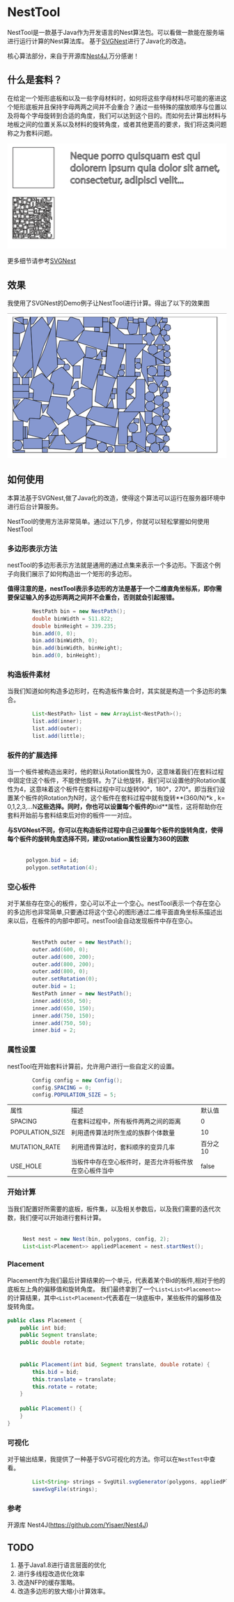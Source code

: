 # NestTool

NestTool是一款基于Java作为开发语言的Nest算法包。可以看做一款能在服务端进行运行计算的Nest算法库。 基于[SVGNest](https://github.com/Jack000/SVGnest)进行了Java化的改造。

核心算法部分，来自于开源库[Nest4J](https://github.com/Yisaer/Nest4J),万分感谢！

## 什么是套料？

在给定一个矩形底板和以及一些字母材料时，如何将这些字母材料尽可能的塞进这个矩形底板并且保持字母两两之间并不会重合？通过一些特殊的摆放顺序与位置以及将每个字母旋转到合适的角度，我们可以达到这个目的。而如何去计算出材料与地板之间的位置关系以及材料的旋转角度，或者其他更高的要求，我们将这类问题称之为套料问题。


![example](./png/nest.png)

更多细节请参考[SVGNest](https://github.com/Jack000/SVGnest)


## 效果

我使用了SVGNest的Demo例子让NestTool进行计算。得出了以下的效果图

![sample](./png/sample.png)


## 如何使用

本算法基于SVGNest,做了Java化的改造，使得这个算法可以运行在服务器环境中进行后台计算服务。

NestTool的使用方法非常简单。通过以下几步，你就可以轻松掌握如何使用NestTool


### 多边形表示方法

nestTool的多边形表示方法就是通用的通过点集来表示一个多边形。下面这个例子向我们展示了如何构造出一个矩形的多边形。

**值得注意的是，nestTool表示多边形的方法是基于一个二维直角坐标系，即你需要保证输入的多边形两两之间并不会重合，否则就会引起报错。**

```java
        NestPath bin = new NestPath();
        double binWidth = 511.822;
        double binHeight = 339.235;
        bin.add(0, 0);
        bin.add(binWidth, 0);
        bin.add(binWidth, binHeight);
        bin.add(0, binHeight);

```

### 构造板件素材

当我们知道如何构造多边形时，在构造板件集合时，其实就是构造一个多边形的集合。

```java
        List<NestPath> list = new ArrayList<NestPath>();
        list.add(inner);
        list.add(outer);
        list.add(little);

```

### 板件的扩展选择

当一个板件被构造出来时，他的默认Rotation属性为0，这意味着我们在套料过程中固定住这个板件，不能使他旋转。为了让他旋转，我们可以设置他的Rotation属性为4，这意味着这个板件在套料过程中可以旋转90°，180°，270°。即当我们设置某个板件的Rotation为N时，这个板件在套料过程中就有旋转**(360/N)\*k , k= 0,1,2,3,...N**这些选择。同时，你也可以设置每个板件的**bid**属性，这将帮助你在套料开始前与套料结束后对你的板件一一对应。

**与SVGNest不同，你可以在构造板件过程中自己设置每个板件的旋转角度，使得每个板件的旋转角度选择不同，建议rotation属性设置为360的因数**

``` java

      polygon.bid = id;
      polygon.setRotation(4);

``` 


### 空心板件

对于某些存在空心的板件，空心可以不止一个空心。nestTool表示一个存在空心的多边形也非常简单,只要通过将这个空心的图形通过二维平面直角坐标系描述出来以后，在板件的内部中即可。nestTool会自动发现板件中存在空心。

```java

        NestPath outer = new NestPath();
        outer.add(600, 0);
        outer.add(600, 200);
        outer.add(800, 200);
        outer.add(800, 0);
        outer.setRotation(0);
        outer.bid = 1;
        NestPath inner = new NestPath();
        inner.add(650, 50);
        inner.add(650, 150);
        inner.add(750, 150);
        inner.add(750, 50);
        inner.bid = 2;

```

### 属性设置

nestTool在开始套料计算前，允许用户进行一些自定义的设置。


```java
        Config config = new Config();
        config.SPACING = 0;
        config.POPULATION_SIZE = 5;
```


<table>
    <tr>
        <td>属性</td>
        <td>描述</td>
        <td>默认值</td>
    </tr>
    <tr>
        <td>SPACING</td>
        <td>在套料过程中，所有板件两两之间的距离</td>
        <td>0</td>
    </tr>
    <tr>
        <td>POPULATION_SIZE</td>
        <td>利用遗传算法时所生成的族群个体数量</td>
        <td>10</td>
    </tr>
    <tr>
        <td>MUTATION_RATE</td>
        <td>利用遗传算法时，套料顺序的变异几率</td>
        <td>百分之10</td>
    </tr> 
    <tr>
        <td>USE_HOLE</td>
        <td>当板件中存在空心板件时，是否允许将板件放在空心板件当中</td>
        <td>false</td>
    </tr>     
</table>

### 开始计算

当我们配置好所需要的底板，板件集，以及相关参数后，以及我们需要的迭代次数，我们便可以开始进行套料计算。

```java

     Nest nest = new Nest(bin, polygons, config, 2);
     List<List<Placement>> appliedPlacement = nest.startNest();

```

### Placement

Placement作为我们最后计算结果的一个单元，代表着某个Bid的板件,相对于他的底板左上角的偏移值和旋转角度。 我们最终拿到了一个`List<List<Placement>> `的计算结果，其中`<List<Placement>`代表着在一块底板中，某些板件的偏移值及旋转角度。

```java
public class Placement {
    public int bid;
    public Segment translate;
    public double rotate;


    public Placement(int bid, Segment translate, double rotate) {
        this.bid = bid;
        this.translate = translate;
        this.rotate = rotate;
    }

    public Placement() {
    }
}

```

### 可视化

对于输出结果，我提供了一种基于SVG可视化的方法。你可以在`NestTest`中查看。

```java
        List<String> strings = SvgUtil.svgGenerator(polygons, appliedPlacement, binWidth, binHeight);
        saveSvgFile(strings);

```

### 参考

开源库 Nest4J(https://github.com/Yisaer/Nest4J)

## TODO

1. 基于Java1.8进行语言层面的优化
2. 进行多线程改造优化效率
3. 改造NFP的缓存策略。
4. 改造多边形的放大缩小计算效率。

